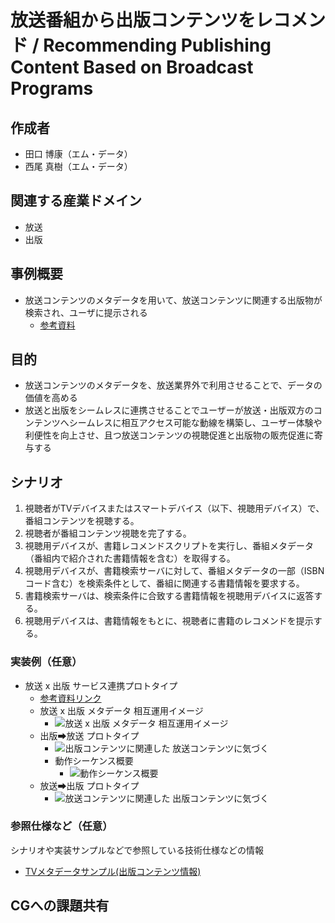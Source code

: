 # 放送番組から出版コンテンツをレコメンド / Recommending Publishing Content Based on Broadcast Programs

## 作成者
- 田口 博康（エム・データ）
- 西尾 真樹（エム・データ）

## 関連する産業ドメイン
- 放送
- 出版

## 事例概要
- 放送コンテンツのメタデータを用いて、放送コンテンツに関連する出版物が検索され、ユーザに提示される　
  - [参考資料](https://github.com/w3c-cg/mcm-jp/blob/main/meetings/2024-09-05/%E3%82%A8%E3%83%A0%E3%83%BB%E3%83%87%E3%83%BC%E3%82%BF%E8%B3%87%E6%96%99_20240905%E3%80%90%E9%85%8D%E5%B8%83%E7%89%88%E3%80%91.pdf)

## 目的
- 放送コンテンツのメタデータを、放送業界外で利用させることで、データの価値を高める
- 放送と出版をシームレスに連携させることでユーザーが放送・出版双方のコンテンツへシームレスに相互アクセス可能な動線を構築し、ユーザー体験や利便性を向上させ、且つ放送コンテンツの視聴促進と出版物の販売促進に寄与する


## シナリオ
1.	視聴者がTVデバイスまたはスマートデバイス（以下、視聴用デバイス）で、番組コンテンツを視聴する。
2.	視聴者が番組コンテンツ視聴を完了する。
3.	視聴用デバイスが、書籍レコメンドスクリプトを実行し、番組メタデータ（番組内で紹介された書籍情報を含む）を取得する。
4.	視聴用デバイスが、書籍検索サーバに対して、番組メタデータの一部（ISBNコード含む）を検索条件として、番組に関連する書籍情報を要求する。
5.	書籍検索サーバは、検索条件に合致する書籍情報を視聴用デバイスに返答する。
6.	視聴用デバイスは、書籍情報をもとに、視聴者に書籍のレコメンドを提示する。


### 実装例（任意）
- 放送 x 出版 サービス連携プロトタイプ
  - [参考資料リンク](https://github.com/w3c-cg/mcm-jp/blob/main/meetings/2024-09-05/20240905-mcm-jp-cg-prototype-nhk.pdf)
  - 放送 x 出版 メタデータ 相互運用イメージ
    - ![放送 x 出版 メタデータ 相互運用イメージ](https://w3c-cg.github.io/mcm-jp/reports/use-cases/TV-metadata/image.png "放送 x 出版 メタデータ 相互運用イメージ")
  - 出版➡放送 プロトタイプ
    - ![出版コンテンツに関連した 放送コンテンツに気づく](https://w3c-cg.github.io/mcm-jp/reports/use-cases/TV-metadata/image-1.png "出版➡放送 プロトタイプ")
    - 動作シーケンス概要
      - ![動作シーケンス概要](https://w3c-cg.github.io/mcm-jp/reports/use-cases/TV-metadata/image-3.png "動作シーケンス概要")
  - 放送➡出版 プロトタイプ
    - ![放送コンテンツに関連した 出版コンテンツに気づく](https://w3c-cg.github.io/mcm-jp/reports/use-cases/TV-metadata/image-2.png "放送➡出版 プロトタイプ")

### 参照仕様など（任意）
シナリオや実装サンプルなどで参照している技術仕様などの情報
- [TVメタデータサンプル(出版コンテンツ情報)](https://w3c-cg.github.io/mcm-jp/reports/use-cases/TV-metadata/sample-data-1.csv)

## CGへの課題共有

